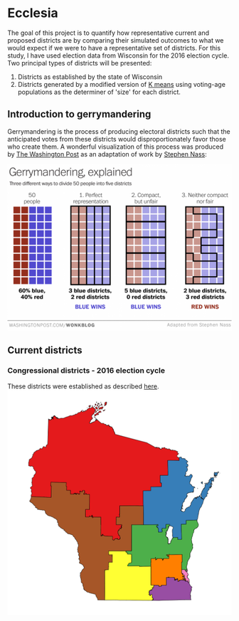 Ecclesia
=======================
The goal of this project is to quantify how representative current and proposed districts are  by comparing their simulated outcomes to what we would expect if we were to have a representative set of districts. For this study, I have used election data from Wisconsin for the 2016 election cycle. Two principal types of districts will be presented:
1. Districts as established by the state of Wisconsin
2. Districts generated by a modified version of [K means](https://elki-project.github.io/tutorial/same-size_k_means) using voting-age populations as the determiner of 'size' for each district.

Introduction to gerrymandering
------------------------------
Gerrymandering is the process of producing electoral districts such that the anticipated votes from these districts would disproportionately favor those who create them. A wonderful visualization of this process was produced by [The Washington Post](https://www.washingtonpost.com/news/wonk/wp/2015/03/01/this-is-the-best-explanation-of-gerrymandering-you-will-ever-see/?utm_term=.a0d638d12c92) as an adaptation of work by [Stephen Nass](https://www.reddit.com/r/woahdude/comments/2xgqss/this_is_how_gerrymandering_works/):

<img src='./images/gerrymandering_wp.png' style="width: 1000px">


Current districts
-----------------
### Congressional districts - 2016 election cycle
These districts were established as described [here](http://docs.legis.wisconsin.gov/statutes/statutes/3.pdf).
<img src='./images/congressional_districts.png' style="width: 1000px">
